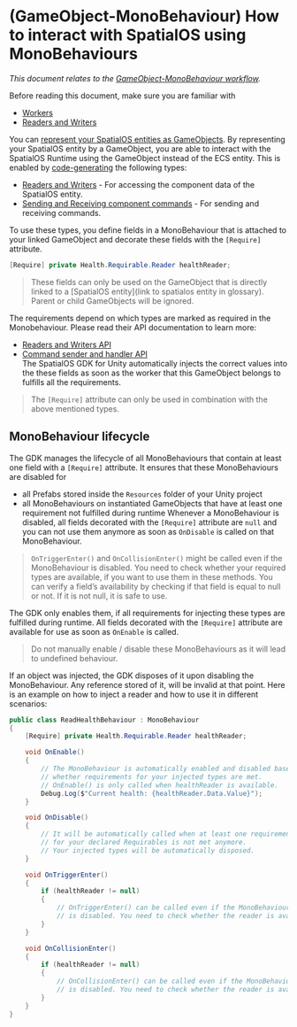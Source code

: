 [//]: # (Doc of docs reference 5.2)
[//]: # (TODO - tech writer review)
# (GameObject-MonoBehaviour) How to interact with SpatialOS using MonoBehaviours
_This document relates to the [GameObject-MonoBehaviour workflow](./intro-workflows-spos-entities.md)._

Before reading this document, make sure you are familiar with
  * [Workers](../workers/workers-in-the-gdk.md)
  * [Readers and Writers](./readers-writers.md)

You can [represent your SpatialOS entities as GameObjects](../intro-workflows-spos-entities.md).
By representing your SpatialOS entity by a GameObject, you are able to interact with the SpatialOS Runtime using the GameObject instead of the ECS entity.
This is enabled by [code-generating](../code-generator.md) the following types:
 * [Readers and Writers](./readers-writers.md) - For accessing the component data of the SpatialOS entity.
 * [Sending and Receiving component commands](./sending-receiving-commands.md) - For sending and receiving commands.

To use these types, you define fields in a MonoBehaviour that is attached to
your linked GameObject and decorate these fields with the `[Require]` attribute.

```csharp
[Require] private Health.Requirable.Reader healthReader;
```

> These fields can only be used on the GameObject that is directly linked to a [SpatialOS entity](link to spatialos entity in glossary).
Parent or child GameObjects will be ignored.

The requirements depend on which types are marked as required in the Monobehaviour. Please read their API documentation to learn more:
  * [Readers and Writers API](./readers-writers.md)
  * [Command sender and handler API](./sending-receiving-commands.md)<br/>
The SpatialOS GDK for Unity automatically injects the correct values into the these fields
as soon as the worker that this GameObject belongs to fulfills all the requirements.


> The `[Require]` attribute can only be used in combination with the above mentioned types.

## MonoBehaviour lifecycle
The GDK manages the lifecycle of all MonoBehaviours that contain at least
one field with a `[Require]` attribute. It ensures that these MonoBehaviours are disabled for
  * all Prefabs stored inside the `Resources` folder of your Unity project
  * all MonoBehaviours on instantiated GameObjects that have at least one requirement not fulfilled during runtime
Whenever a MonoBehaviour is disabled, all fields decorated with the `[Require]` attribute are `null` and you can not use them anymore as soon as `OnDisable` is called on that MonoBehaviour.

>  `OnTriggerEnter()` and `OnCollisionEnter()` might be called even if the MonoBehaviour is disabled. You need to check whether your required types are available, if you want to use them in these methods. You can verify a field’s availability by checking if that field is equal to null or not. If it is not null, it is safe to use.

The GDK only enables them, if all requirements for injecting these types are fulfilled during runtime. All fields decorated with the `[Require]` attribute are available for use as soon as `OnEnable` is called.  

> Do not manually enable / disable these MonoBehaviours as it will lead to undefined behaviour.

If an object was injected, the GDK disposes of it upon disabling the MonoBehaviour. Any reference stored of it, will be invalid at that point.
Here is an example on how to inject a reader and how to use it in different scenarios:

```csharp
public class ReadHealthBehaviour : MonoBehaviour
{
	[Require] private Health.Requirable.Reader healthReader;

	void OnEnable()
	{
    	// The MonoBehaviour is automatically enabled and disabled based on
    	// whether requirements for your injected types are met.
    	// OnEnable() is only called when healthReader is available.
    	Debug.Log($"Current health: {healthReader.Data.Value}");
	}

	void OnDisable()
	{
    	// It will be automatically called when at least one requirements
    	// for your declared Requirables is not met anymore.
    	// Your injected types will be automatically disposed.
	}

	void OnTriggerEnter()
	{
    	if (healthReader != null)
    	{
        	// OnTriggerEnter() can be called even if the MonoBehaviour
        	// is disabled. You need to check whether the reader is available.
    	}
	}

	void OnCollisionEnter()
	{
    	if (healthReader != null)
    	{
        	// OnCollisionEnter() can be called even if the MonoBehaviour
        	// is disabled. You need to check whether the reader is available.
    	}
	}
}
```
